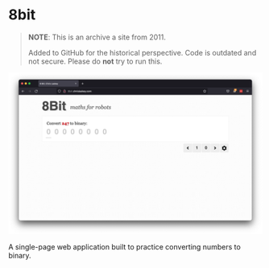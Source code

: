 # 8bit

> **NOTE**: This is an archive a site from 2011.
>
> Added to GitHub for the historical perspective. Code is outdated and not
> secure. Please do **not** try to run this.

<img src="docs/screenshot-001.png" />

A single-page web application built to practice converting numbers to binary.
